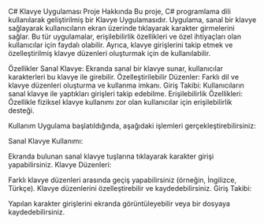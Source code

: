 C# Klavye Uygulaması
Proje Hakkında
Bu proje, C# programlama dili kullanılarak geliştirilmiş bir Klavye Uygulamasıdır. Uygulama, sanal bir klavye sağlayarak kullanıcıların ekran üzerinde tıklayarak karakter girmelerini sağlar. Bu tür uygulamalar, erişilebilirlik özellikleri ve özel ihtiyaçları olan kullanıcılar için faydalı olabilir. Ayrıca, klavye girişlerini takip etmek ve özelleştirilmiş klavye düzenleri oluşturmak için de kullanılabilir.

Özellikler
Sanal Klavye: Ekranda sanal bir klavye sunar, kullanıcılar karakterleri bu klavye ile girebilir.
Özelleştirilebilir Düzenler: Farklı dil ve klavye düzenleri oluşturma ve kullanma imkanı.
Giriş Takibi: Kullanıcıların sanal klavye ile yaptıkları girişleri takip edebilme.
Erişilebilirlik Özellikleri: Özellikle fiziksel klavye kullanımı zor olan kullanıcılar için erişilebilirlik desteği.

Kullanım
Uygulama başlatıldığında, aşağıdaki işlemleri gerçekleştirebilirsiniz:

Sanal Klavye Kullanımı:

Ekranda bulunan sanal klavye tuşlarına tıklayarak karakter girişi yapabilirsiniz.
Klavye Düzenleri:

Farklı klavye düzenleri arasında geçiş yapabilirsiniz (örneğin, İngilizce, Türkçe).
Klavye düzenlerini özelleştirebilir ve kaydedebilirsiniz.
Giriş Takibi:

Yapılan karakter girişlerini ekranda görüntüleyebilir veya bir dosyaya kaydedebilirsiniz.
